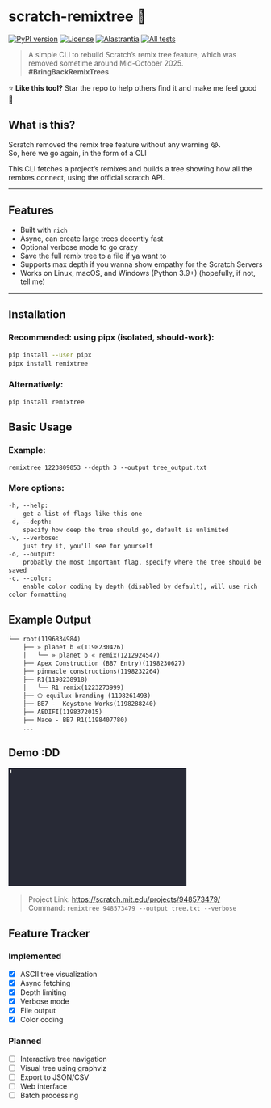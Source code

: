 # scratch-remixtree 🫚

[![PyPI version](https://img.shields.io/pypi/v/remixtree)](https://pypi.org/project/remixtree/)
[![License](https://img.shields.io/badge/license-MIT-green)](LICENSE)
[![Alastrantia](https://img.shields.io/badge/made_by-alastrantia-purple)](https://scratch.mit.edu/users/Alastrantia)
[![All tests](https://github.com/Alastrantia/scratch-remixtree/actions/workflows/test-cli.yml/badge.svg)](https://github.com/Alastrantia/scratch-remixtree/actions/workflows/test-cli.yml)

> A simple CLI to rebuild Scratch’s remix tree feature, which was removed sometime around Mid-October 2025.  
> **#BringBackRemixTrees**

⭐ **Like this tool?** Star the repo to help others find it and make me feel good 🥺


## What is this?

Scratch removed the remix tree feature without any warning 😭.  
So, here we go again, in the form of a CLI

This CLI fetches a project’s remixes and builds a tree showing how all the remixes connect, using the official scratch API.

---

## Features

- Built with `rich`
- Async, can create large trees decently fast
- Optional verbose mode to go crazy
- Save the full remix tree to a file if ya want to
- Supports max depth if you wanna show empathy for the Scratch Servers
- Works on Linux, macOS, and Windows (Python 3.9+) (hopefully, if not, tell me)

---

## Installation

### Recommended: using **pipx** (isolated, should-work):
```bash
pip install --user pipx
pipx install remixtree
```
### Alternatively:

```
pip install remixtree
```

## Basic Usage
### Example:
```
remixtree 1223809053 --depth 3 --output tree_output.txt
```
### More options:
```
-h, --help: 
    get a list of flags like this one
-d, --depth:
    specify how deep the tree should go, default is unlimited
-v, --verbose:
    just try it, you'll see for yourself
-o, --output:
    probably the most important flag, specify where the tree should be saved
-c, --color:
    enable color coding by depth (disabled by default), will use rich color formatting
```

## Example Output
```
└── root(1196834984)
    ├── » planet b «(1198230426)
    │   └── » planet b « remix(1212924547)
    ├── Apex Construction (BB7 Entry)(1198230627)
    ├── pinnacle constructions(1198232264)
    ├── R1(1198238918)
    │   └── R1 remix(1223273999)
    ├── ⬠ equilux branding (1198261493)
    ├── BB7 -  Keystone Works(1198288240)
    ├── AEDIFI(1198372015)
    ├── Mace - BB7 R1(1198407780)
    ... 
```

## Demo :DD

<img src="demos/demo.gif" width="70%" alt="Small tree demo"><br>
>Project Link: https://scratch.mit.edu/projects/948573479/  
>Command: `remixtree 948573479 --output tree.txt --verbose`

## Feature Tracker

### Implemented
- [x] ASCII tree visualization
- [x] Async fetching
- [x] Depth limiting
- [x] Verbose mode
- [x] File output
- [x] Color coding

### Planned
- [ ] Interactive tree navigation
- [ ] Visual tree using graphviz
- [ ] Export to JSON/CSV
- [ ] Web interface
- [ ] Batch processing